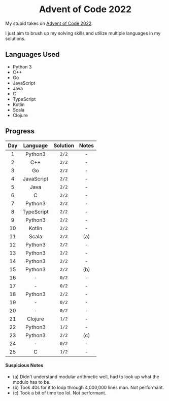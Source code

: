 <div align="center">

# Advent of Code 2022
</div>

My stupid takes on [Advent of Code 2022](https://adventofcode.com/2022).

I just aim to brush up my solving skills and utilize multiple languages in my solutions.

## Languages Used
- Python 3
- C++
- Go
- JavaScript
- Java
- C
- TypeScript
- Kotlin
- Scala
- Clojure

## Progress

|  Day  |  Language  | Solution | Notes |
| :---: | :--------: | :------: | :---: |
|   1   |  Python3   |  `2/2`   |   -   |
|   2   |    C++     |  `2/2`   |   -   |
|   3   |     Go     |  `2/2`   |   -   |
|   4   | JavaScript |  `2/2`   |   -   |
|   5   |    Java    |  `2/2`   |   -   |
|   6   |     C      |  `2/2`   |   -   |
|   7   |  Python3   |  `2/2`   |   -   |
|   8   | TypeScript |  `2/2`   |   -   |
|   9   |  Python3   |  `2/2`   |   -   |
|  10   |   Kotlin   |  `2/2`   |   -   |
|  11   |   Scala    |  `2/2`   |  (a)  |
|  12   |  Python3   |  `2/2`   |   -   |
|  13   |  Python3   |  `2/2`   |   -   |
|  14   |  Python3   |  `2/2`   |   -   |
|  15   |  Python3   |  `2/2`   |  (b)  |
|  16   |     -      |  `0/2`   |   -   |
|  17   |     -      |  `0/2`   |   -   |
|  18   |  Python3   |  `2/2`   |   -   |
|  19   |     -      |  `0/2`   |   -   |
|  20   |     -      |  `0/2`   |   -   |
|  21   |  Clojure   |  `1/2`   |   -   |
|  22   |  Python3   |  `1/2`   |   -   |
|  23   |  Python3   |  `2/2`   |  (c)  |
|  24   |     -      |  `0/2`   |   -   |
|  25   |     C      |  `1/2`   |   -   |

#### Suspicious Notes
- (a) Didn't understand modular arithmetic well, had to look up what the modulo has to be.
- (b) Took 40s for it to loop through 4,000,000 lines man. Not performant.
- (c) Took a bit of time too lol. Not performant.
